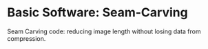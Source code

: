 # Basic Software: Seam-Carving

Seam Carving code: reducing image length without losing data from compression.
